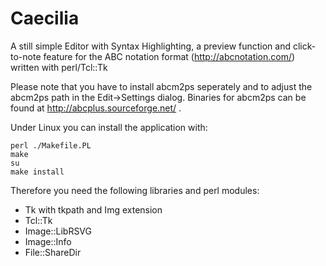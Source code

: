 # Caecilia
A still simple Editor with Syntax Highlighting, a preview function and click-to-note feature for the ABC notation format (http://abcnotation.com/) written with perl/Tcl::Tk

Please note that you have to install abcm2ps seperately and to adjust the abcm2ps path in the Edit->Settings dialog. Binaries for abcm2ps can be found at http://abcplus.sourceforge.net/ .

Under Linux you can install the application with:

```
perl ./Makefile.PL
make
su
make install
```

Therefore you need the following libraries and perl modules:

* Tk with tkpath and Img extension
* Tcl::Tk
* Image::LibRSVG
* Image::Info
* File::ShareDir
